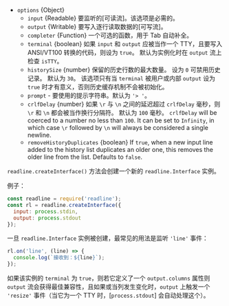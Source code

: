 <!-- YAML
added: v0.1.98
changes:
  - version: v6.3.0
    pr-url: https://github.com/nodejs/node/pull/7125
    description: The `prompt` option is supported now.
  - version: v6.0.0
    pr-url: https://github.com/nodejs/node/pull/6352
    description: The `historySize` option can be `0` now.
-->

* `options` {Object}
  * `input` {Readable} 要监听的[可读流]。该选项是必需的。
  * `output` {Writable} 要写入逐行读取数据的[可写流]。
  * `completer` {Function} 一个可选的函数，用于 Tab 自动补全。
  * `terminal` {boolean} 如果 `input` 和 `output` 应被当作一个 TTY，且要写入 ANSI/VT100 转换的代码，则设为 `true`。
    默认为实例化时在 `output` 流上检查 `isTTY`。
  * `historySize` {number} 保留的历史行数的最大数量。
    设为 `0` 可禁用历史记录。
    默认为 `30`。
    该选项只有当 `terminal` 被用户或内部 `output` 设为 `true` 时才有意义，否则历史缓存机制不会被初始化。
  * `prompt` - 要使用的提示字符串。默认为 `'> '`。
  * `crlfDelay` {number} 如果 `\r` 与 `\n` 之间的延迟超过 `crlfDelay` 毫秒，则 `\r` 和 `\n` 都会被当作换行分隔符。
    默认为 `100` 毫秒。
    `crlfDelay` will be coerced to a number no less than `100`. It can be set to
    `Infinity`, in which case `\r` followed by `\n` will always be considered a
    single newline.
  * `removeHistoryDuplicates` {boolean} If `true`, when a new input line added
    to the history list duplicates an older one, this removes the older line
    from the list. Defaults to `false`.

`readline.createInterface()` 方法会创建一个新的 `readline.Interface` 实例。

例子：

```js
const readline = require('readline');
const rl = readline.createInterface({
  input: process.stdin,
  output: process.stdout
});
```

一旦 `readline.Interface` 实例被创建，最常见的用法是监听 `'line'` 事件：

```js
rl.on('line', (line) => {
  console.log(`接收到：${line}`);
});
```

如果该实例的 `terminal` 为 `true`，则若它定义了一个 `output.columns` 属性则 `output` 流会获得最佳兼容性，且如果或当列发生变化时，`output` 上触发一个 `'resize'` 事件（当它为一个 TTY 时，[`process.stdout`] 会自动处理这个）。

